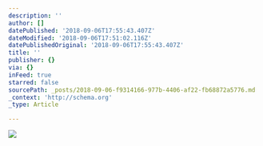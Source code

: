 ```yaml
---
description: ''
author: []
datePublished: '2018-09-06T17:55:43.407Z'
dateModified: '2018-09-06T17:51:02.116Z'
datePublishedOriginal: '2018-09-06T17:55:43.407Z'
title: ''
publisher: {}
via: {}
inFeed: true
starred: false
sourcePath: _posts/2018-09-06-f9314166-977b-4406-af22-fb68872a5776.md
_context: 'http://schema.org'
_type: Article

---
```

![](https://the-grid-user-content.s3-us-west-2.amazonaws.com/1d7c84d9-3d8b-491a-bb78-5b213dc0e1f9.jpg)